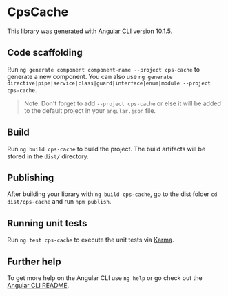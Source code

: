 # CpsCache

This library was generated with [Angular CLI](https://github.com/angular/angular-cli) version 10.1.5.

## Code scaffolding

Run `ng generate component component-name --project cps-cache` to generate a new component. You can also use `ng generate directive|pipe|service|class|guard|interface|enum|module --project cps-cache`.
> Note: Don't forget to add `--project cps-cache` or else it will be added to the default project in your `angular.json` file. 

## Build

Run `ng build cps-cache` to build the project. The build artifacts will be stored in the `dist/` directory.

## Publishing

After building your library with `ng build cps-cache`, go to the dist folder `cd dist/cps-cache` and run `npm publish`.

## Running unit tests

Run `ng test cps-cache` to execute the unit tests via [Karma](https://karma-runner.github.io).

## Further help

To get more help on the Angular CLI use `ng help` or go check out the [Angular CLI README](https://github.com/angular/angular-cli/blob/master/README.md).
